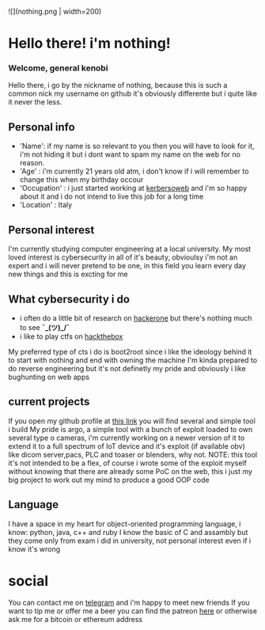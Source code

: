 ![](nothing.png | width=200)

# Hello there! i'm nothing!
### Welcome, general kenobi
Hello there, i go by the nickname of nothing, because this is such a common nick my username on github it's obviously differente but i quite like it never the less.
## Personal info
- 'Name': if my name is so relevant to you then you will have to look for it, i'm not hiding it but i dont want to spam my name on the web for no reason.
- 'Age' : i'm currently 21 years old atm, i don't know if i will remember to change this when my birthday occour
- 'Occupation' : i just started working at [kerbersoweb](https://kerberosweb.com/) and i'm so happy about it and i do not intend to live this job for a long time
- 'Location' : Italy
## Personal interest
I'm currently studying computer engineering at a local university.
My most loved interest is cybersecurity in all of it's beauty, obvioulsy i'm not an expert and i will never pretend to be one, in this field you learn every day new things and this is excting for me
## What cybersecurity i do
- i often do a little bit of research on [hackerone](https://hackerone.com/doc_nothing) but there's nothing much to see __¯\_(ツ)_/¯__
- i like to play ctfs on [hackthebox](https://www.hackthebox.eu/home/users/profile/83434) 

My preferred type of cts i do is boot2root since i like the ideology behind it to start with nothing and end with owning the machine
I'm kinda prepared to do reverse engineering but it's not definetly my pride and obviously i like bughunting on web apps

## current projects
If you open my github profile at [this link](https://github.com/M0tHs3C) you will find several and simple tool i build
My pride is argo, a simple tool with a bunch of exploit loaded to own several type o cameras, i'm currently working on a newer version of it to extend it to a full spectrum of IoT device and it's exploit (if available obv) like dicom server,pacs, PLC and toaser or blenders, why not.
NOTE: this tool it's not intended to be a flex, of course i wrote some of the exploit myself without knowing that there are already some PoC on the web, this i just my big project to work out my mind to produce a good OOP code
## Language
I have a space in my heart for object-oriented programming language, i know: python, java, c++ and ruby
I know the basic of C and assambly but they come only from exam i did in university, not personal interest even if i know it's wrong

# social
You can contact me on [telegram](https://t.me/nothingSRL) and i'm happy to meet new friends
If you want to tip me or offer me a beer you can find the patreon [here](patreon.com/M0tHs3C) or otherwise ask me for a bitcoin or ethereum address
